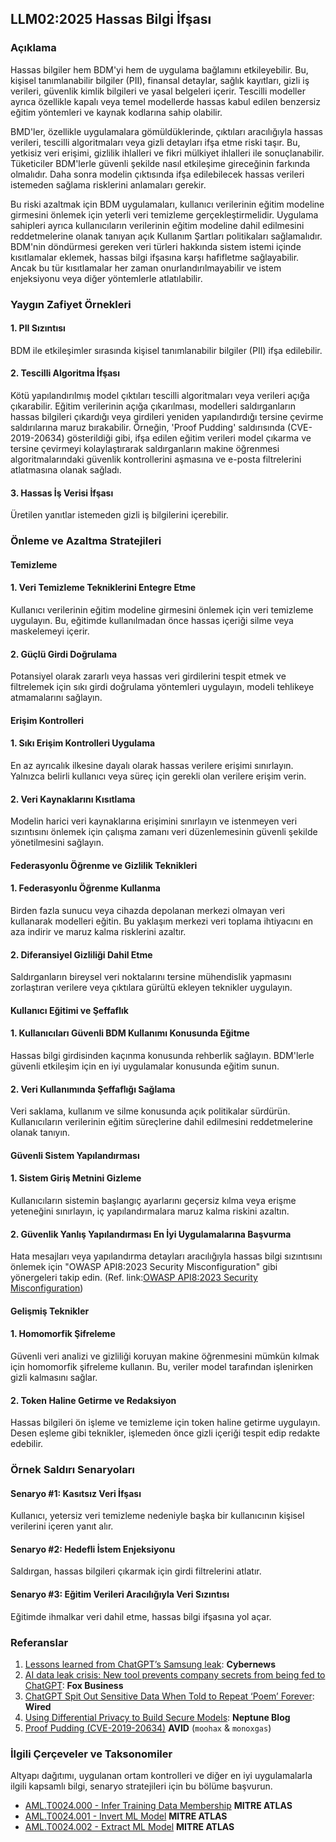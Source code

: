 ## LLM02:2025 Hassas Bilgi İfşası

### Açıklama

Hassas bilgiler hem BDM'yi hem de uygulama bağlamını etkileyebilir. Bu, kişisel tanımlanabilir bilgiler (PII), finansal detaylar, sağlık kayıtları, gizli iş verileri, güvenlik kimlik bilgileri ve yasal belgeleri içerir. Tescilli modeller ayrıca özellikle kapalı veya temel modellerde hassas kabul edilen benzersiz eğitim yöntemleri ve kaynak kodlarına sahip olabilir.

BMD'ler, özellikle uygulamalara gömüldüklerinde, çıktıları aracılığıyla hassas verileri, tescilli algoritmaları veya gizli detayları ifşa etme riski taşır. Bu, yetkisiz veri erişimi, gizlilik ihlalleri ve fikri mülkiyet ihlalleri ile sonuçlanabilir. Tüketiciler BDM'lerle güvenli şekilde nasıl etkileşime gireceğinin farkında olmalıdır. Daha sonra modelin çıktısında ifşa edilebilecek hassas verileri istemeden sağlama risklerini anlamaları gerekir.

Bu riski azaltmak için BDM uygulamaları, kullanıcı verilerinin eğitim modeline girmesini önlemek için yeterli veri temizleme gerçekleştirmelidir. Uygulama sahipleri ayrıca kullanıcıların verilerinin eğitim modeline dahil edilmesini reddetmelerine olanak tanıyan açık Kullanım Şartları politikaları sağlamalıdır. BDM'nin döndürmesi gereken veri türleri hakkında sistem istemi içinde kısıtlamalar eklemek, hassas bilgi ifşasına karşı hafifletme sağlayabilir. Ancak bu tür kısıtlamalar her zaman onurlandırılmayabilir ve istem enjeksiyonu veya diğer yöntemlerle atlatılabilir.

### Yaygın Zafiyet Örnekleri

#### 1. PII Sızıntısı

  BDM ile etkileşimler sırasında kişisel tanımlanabilir bilgiler (PII) ifşa edilebilir.

#### 2. Tescilli Algoritma İfşası

  Kötü yapılandırılmış model çıktıları tescilli algoritmaları veya verileri açığa çıkarabilir. Eğitim verilerinin açığa çıkarılması, modelleri saldırganların hassas bilgileri çıkardığı veya girdileri yeniden yapılandırdığı tersine çevirme saldırılarına maruz bırakabilir. Örneğin, 'Proof Pudding' saldırısında (CVE-2019-20634) gösterildiği gibi, ifşa edilen eğitim verileri model çıkarma ve tersine çevirmeyi kolaylaştırarak saldırganların makine öğrenmesi algoritmalarındaki güvenlik kontrollerini aşmasına ve e-posta filtrelerini atlatmasına olanak sağladı.

#### 3. Hassas İş Verisi İfşası

  Üretilen yanıtlar istemeden gizli iş bilgilerini içerebilir.

### Önleme ve Azaltma Stratejileri

#### Temizleme

#### 1. Veri Temizleme Tekniklerini Entegre Etme

  Kullanıcı verilerinin eğitim modeline girmesini önlemek için veri temizleme uygulayın. Bu, eğitimde kullanılmadan önce hassas içeriği silme veya maskelemeyi içerir.

#### 2. Güçlü Girdi Doğrulama

  Potansiyel olarak zararlı veya hassas veri girdilerini tespit etmek ve filtrelemek için sıkı girdi doğrulama yöntemleri uygulayın, modeli tehlikeye atmamalarını sağlayın.

#### Erişim Kontrolleri

#### 1. Sıkı Erişim Kontrolleri Uygulama

  En az ayrıcalık ilkesine dayalı olarak hassas verilere erişimi sınırlayın. Yalnızca belirli kullanıcı veya süreç için gerekli olan verilere erişim verin.

#### 2. Veri Kaynaklarını Kısıtlama

  Modelin harici veri kaynaklarına erişimini sınırlayın ve istenmeyen veri sızıntısını önlemek için çalışma zamanı veri düzenlemesinin güvenli şekilde yönetilmesini sağlayın.

#### Federasyonlu Öğrenme ve Gizlilik Teknikleri

#### 1. Federasyonlu Öğrenme Kullanma

  Birden fazla sunucu veya cihazda depolanan merkezi olmayan veri kullanarak modelleri eğitin. Bu yaklaşım merkezi veri toplama ihtiyacını en aza indirir ve maruz kalma risklerini azaltır.

#### 2. Diferansiyel Gizliliği Dahil Etme

  Saldırganların bireysel veri noktalarını tersine mühendislik yapmasını zorlaştıran verilere veya çıktılara gürültü ekleyen teknikler uygulayın.

#### Kullanıcı Eğitimi ve Şeffaflık

#### 1. Kullanıcıları Güvenli BDM Kullanımı Konusunda Eğitme

  Hassas bilgi girdisinden kaçınma konusunda rehberlik sağlayın. BDM'lerle güvenli etkileşim için en iyi uygulamalar konusunda eğitim sunun.

#### 2. Veri Kullanımında Şeffaflığı Sağlama

  Veri saklama, kullanım ve silme konusunda açık politikalar sürdürün. Kullanıcıların verilerinin eğitim süreçlerine dahil edilmesini reddetmelerine olanak tanıyın.

#### Güvenli Sistem Yapılandırması

#### 1. Sistem Giriş Metnini Gizleme

  Kullanıcıların sistemin başlangıç ayarlarını geçersiz kılma veya erişme yeteneğini sınırlayın, iç yapılandırmalara maruz kalma riskini azaltın.

#### 2. Güvenlik Yanlış Yapılandırması En İyi Uygulamalarına Başvurma

  Hata mesajları veya yapılandırma detayları aracılığıyla hassas bilgi sızıntısını önlemek için "OWASP API8:2023 Security Misconfiguration" gibi yönergeleri takip edin.
  (Ref. link:[OWASP API8:2023 Security Misconfiguration](https://owasp.org/API-Security/editions/2023/en/0xa8-security-misconfiguration/))

#### Gelişmiş Teknikler

#### 1. Homomorfik Şifreleme

  Güvenli veri analizi ve gizliliği koruyan makine öğrenmesini mümkün kılmak için homomorfik şifreleme kullanın. Bu, veriler model tarafından işlenirken gizli kalmasını sağlar.

#### 2. Token Haline Getirme ve Redaksiyon

  Hassas bilgileri ön işleme ve temizleme için token haline getirme uygulayın. Desen eşleme gibi teknikler, işlemeden önce gizli içeriği tespit edip redakte edebilir.

### Örnek Saldırı Senaryoları

#### Senaryo #1: Kasıtsız Veri İfşası

  Kullanıcı, yetersiz veri temizleme nedeniyle başka bir kullanıcının kişisel verilerini içeren yanıt alır.

#### Senaryo #2: Hedefli İstem Enjeksiyonu

  Saldırgan, hassas bilgileri çıkarmak için girdi filtrelerini atlatır.

#### Senaryo #3: Eğitim Verileri Aracılığıyla Veri Sızıntısı

  Eğitimde ihmalkar veri dahil etme, hassas bilgi ifşasına yol açar.

### Referanslar

1. [Lessons learned from ChatGPT’s Samsung leak](https://cybernews.com/security/chatgpt-samsung-leak-explained-lessons/): **Cybernews**
2. [AI data leak crisis: New tool prevents company secrets from being fed to ChatGPT](https://www.foxbusiness.com/politics/ai-data-leak-crisis-prevent-company-secrets-chatgpt): **Fox Business**
3. [ChatGPT Spit Out Sensitive Data When Told to Repeat ‘Poem’ Forever](https://www.wired.com/story/chatgpt-poem-forever-security-roundup/): **Wired**
4. [Using Differential Privacy to Build Secure Models](https://neptune.ai/blog/using-differential-privacy-to-build-secure-models-tools-methods-best-practices): **Neptune Blog**
5. [Proof Pudding (CVE-2019-20634)](https://avidml.org/database/avid-2023-v009/) **AVID** (`moohax` & `monoxgas`)

### İlgili Çerçeveler ve Taksonomiler

Altyapı dağıtımı, uygulanan ortam kontrolleri ve diğer en iyi uygulamalarla ilgili kapsamlı bilgi, senaryo stratejileri için bu bölüme başvurun.

- [AML.T0024.000 - Infer Training Data Membership](https://atlas.mitre.org/techniques/AML.T0024.000) **MITRE ATLAS**
- [AML.T0024.001 - Invert ML Model](https://atlas.mitre.org/techniques/AML.T0024.001) **MITRE ATLAS**
- [AML.T0024.002 - Extract ML Model](https://atlas.mitre.org/techniques/AML.T0024.002) **MITRE ATLAS**
